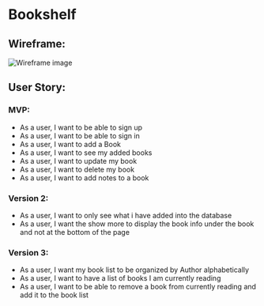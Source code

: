 # Bookshelf

## Wireframe:

![Wireframe image](image)

## User Story:

### MVP:
- As a user, I want to be able to sign up
- As a user, I want to be able to sign in
- As a user, I want to add a Book
- As a user, I want to see my added books
- As a user, I want to update my book
- As a user, I want to delete my book
- As a user, I want to add notes to a book

### Version 2:
- As a user, I want to only see what i have added into the database
- As a user, I want the show more to display the book info under the book and not at the bottom of the page

### Version 3:
- As a user, I want my book list to be organized by Author alphabetically
- As a user, I want to have a list of books I am currently reading
- As a user, I want to be able to remove a book from currently reading and add it to the book list
